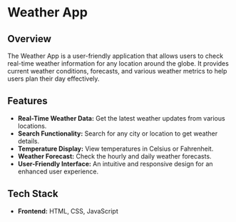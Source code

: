 # Weather App

## Overview

The Weather App is a user-friendly application that allows users to check real-time weather information for any location around the globe. It provides current weather conditions, forecasts, and various weather metrics to help users plan their day effectively.

## Features

- **Real-Time Weather Data:** Get the latest weather updates from various locations.
- **Search Functionality:** Search for any city or location to get weather details.
- **Temperature Display:** View temperatures in Celsius or Fahrenheit.
- **Weather Forecast:** Check the hourly and daily weather forecasts.
- **User-Friendly Interface:** An intuitive and responsive design for an enhanced user experience.

## Tech Stack

- **Frontend:** HTML, CSS, JavaScript
